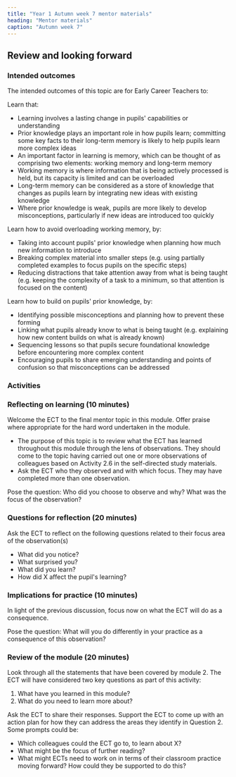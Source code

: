 ```yaml
---
title: "Year 1 Autumn week 7 mentor materials"
heading: "Mentor materials"
caption: "Autumn week 7"
---
```


## Review and looking forward

### Intended outcomes

The intended outcomes of this topic are for Early Career Teachers to:

Learn that:

- Learning involves a lasting change in pupils' capabilities or understanding
- Prior knowledge plays an important role in how pupils learn; committing some key facts to their long-term memory is likely to help pupils learn more complex ideas
- An important factor in learning is memory, which can be thought of as comprising two elements: working memory and long-term memory
- Working memory is where information that is being actively processed is held, but its capacity is limited and can be overloaded
- Long-term memory can be considered as a store of knowledge that changes as pupils learn by integrating new ideas with existing knowledge
- Where prior knowledge is weak, pupils are more likely to develop misconceptions, particularly if new ideas are introduced too quickly

Learn how to avoid overloading working memory, by:

- Taking into account pupils' prior knowledge when planning how much new information to introduce
- Breaking complex material into smaller steps (e.g. using partially completed examples to focus pupils on the specific steps)
- Reducing distractions that take attention away from what is being taught (e.g. keeping the complexity of a task to a minimum, so that attention is focused on the content)

Learn how to build on pupils' prior knowledge, by:

- Identifying possible misconceptions and planning how to prevent these forming
- Linking what pupils already know to what is being taught (e.g. explaining how new content builds on what is already known)
- Sequencing lessons so that pupils secure foundational knowledge before encountering more complex content
- Encouraging pupils to share emerging understanding and points of confusion so that misconceptions can be addressed

### Activities

### Reflecting on learning (10 minutes)

Welcome the ECT to the final mentor topic in this module. Offer praise where appropriate for the hard word undertaken in the module.

- The purpose of this topic is to review what the ECT has learned throughout this module through the lens of observations. They should come to the topic having carried out one or more observations of colleagues based on Activity 2.6 in the self-directed study materials.
- Ask the ECT who they observed and with which focus. They may have completed more than one observation.

Pose the question: Who did you choose to observe and why? What was the focus of the observation?

### Questions for reflection (20 minutes)

Ask the ECT to reflect on the following questions related to their focus area of the observation(s)

- What did you notice?
- What surprised you?
- What did you learn?
- How did X affect the pupil's learning?

### Implications for practice (10 minutes)

In light of the previous discussion, focus now on what the ECT will do as a consequence.

Pose the question: What will you do differently in your practice as a consequence of this observation?

### Review of the module (20 minutes)

Look through all the statements that have been covered by module 2. The ECT will have considered two key questions as part of this activity:

1. What have you learned in this module?
2. What do you need to learn more about?

Ask the ECT to share their responses. Support the ECT to come up with an action plan for how they can address the areas they identify in Question 2. Some prompts could be:

- Which colleagues could the ECT go to, to learn about X?
- What might be the focus of further reading?
- What might ECTs need to work on in terms of their classroom practice moving forward? How could they be supported to do this?
